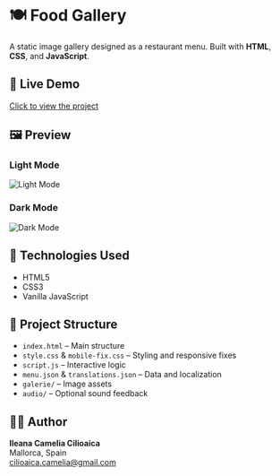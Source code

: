 # 🍽️ Food Gallery

A static image gallery designed as a restaurant menu. Built with **HTML**, **CSS**, and **JavaScript**.

## 🔗 Live Demo
[Click to view the project](https://ileanacamelia.github.io/food-gallery/)


## 🖼️ Preview

### Light Mode
![Light Mode](./Light.png)

### Dark Mode
![Dark Mode](./Dark.png)



## 🧰 Technologies Used
- HTML5
- CSS3
- Vanilla JavaScript

## 📁 Project Structure
- `index.html` – Main structure
- `style.css` & `mobile-fix.css` – Styling and responsive fixes
- `script.js` – Interactive logic
- `menu.json` & `translations.json` – Data and localization
- `galerie/` – Image assets
- `audio/` – Optional sound feedback

## 👩‍💻 Author
**Ileana Camelia Cilioaica**  
Mallorca, Spain  
[cilioaica.camelia@gmail.com](mailto:cilioaica.camelia@gmail.com)


